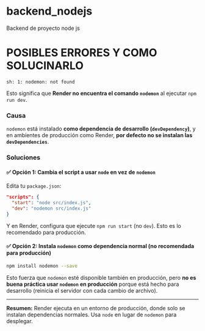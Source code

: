 # backend_nodejs
Backend de proyecto node js


# POSIBLES ERRORES Y COMO SOLUCINARLO

```
sh: 1: nodemon: not found
```

Esto significa que **Render no encuentra el comando `nodemon`** al ejecutar `npm run dev`.

### Causa

`nodemon` está instalado **como dependencia de desarrollo (`devDependency`)**, y en ambientes de producción como Render, **por defecto no se instalan las `devDependencies`**.

### Soluciones

#### ✅ Opción 1: Cambia el script a usar `node` en vez de `nodemon`

Edita tu `package.json`:

```json
"scripts": {
  "start": "node src/index.js",
  "dev": "nodemon src/index.js"
}
```

Y en Render, configura que ejecute `npm run start` (no `dev`). Esto es lo recomendado para producción.

#### ✅ Opción 2: Instala `nodemon` como dependencia normal (no recomendada para producción)

```bash
npm install nodemon --save
```

Esto fuerza que `nodemon` esté disponible también en producción, pero **no es buena práctica usar `nodemon` en producción** porque está hecho para desarrollo (reinicia el servidor con cada cambio de archivo).

---

**Resumen:** Render ejecuta en un entorno de producción, donde solo se instalan dependencias normales. Usa `node` en lugar de `nodemon` para desplegar.


